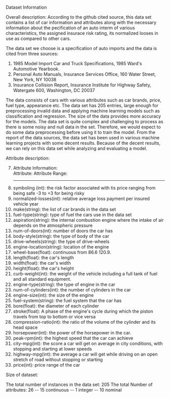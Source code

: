 Dataset Information

Overall description: According to the github cited source, this data set contains a list of car information and attributes along with the necessary information about the pecification of an auto interm of various characteristics, the assigned insurace risk rating, its normalized looses in use as compared to other cars. 

The data set we choose is a specification of auto imports and the data is cited from three sources:
1) 1985 Model Import Car and Truck Specifications, 1985 Ward's
Automotive Yearbook.
2) Personal Auto Manuals, Insurance Services Office, 160 Water
Street, New York, NY 10038
3) Insurance Collision Report, Insurance Institute for Highway
Safety, Watergate 600, Washington, DC 20037

The data consists of cars with various attributes such as car brands, price, fuel type, appearance etc. The data set has 205 entries, large enough for preprocessing invalid data and applying machine learning models such as classification and regression. The size of the data provides more accuracy for the models. The data set is quite complex and challenging to process as there is some noisy and null data in the set. Therefore, we would expect to do some data preprocessing before using it to train the model. From the report of the data sources, the data set has been used in various machine learning projects with some decent results. Because of the decent results, we can rely on this data set while analyzing and evaluating a model.

Attribute description:

7. Attribute Information:     
     Attribute:                	Attribute Range:
     ------------------        	-----------------------------------------------
  1. symboling (int):			the risk factor associated with tis price ranging from being safe -3 to +3 for being risky
  2. normalized-losses(int):   	relative average loss payment per insured vehicle year
  3. make(string):                  the list of car brands in the data set
  4. fuel-type(string):             type of fuel the cars use in the data set
  5. aspiration(string):            the internal combustion engine where the intake of air depends on the atmospheric pressure  
  6. num-of-doors(int):             number of doors the car has 
  7. body-style(string):            the type of body of the car
  8. drive-wheels(string):          the type of drive-wheels
  9. engine-location(string):       location of the engine
 10. wheel-base(float):             continuous from 86.6 120.9.
 11. length(float):                 the car's length
 12. width(float):                  the car's width
 13. height(float):                 the car's height
 14. curb-weight(int):         	the weight of the vehicle including a full tank of fuel and all standard equipment.
 15. engine-type(string):           the type of engine in the car
 16. num-of-cylinders(int):         the number of cylinders in the car
 17. engine-size(int):              the size of the engine
 18. fuel-system(string):           the fuel system that the car has
 19. bore(float):                   the diameter of each cylinder
 20. stroke(float):                 A phase of the engine's cycle during which the piston travels from top to bottom or vice versa
 21. compression-ratio(int):        the ratio of the volume of the cylinder and its head space
 22. horsepower(int):               the power of the horsepower in the car.
 23. peak-rpm(int):                 the highest speed that the car can achieve
 24. city-mpg(int):                 the score a car will get on average in city conditions, with stopping and starting at lower speeds
 25. highway-mpg(int):              the average a car will get while driving on an open stretch of road without stopping or starting
 26. price(int):                    price range of the car

Size of dataset:

The total number of instances in the data set: 205
The total Number of attributes: 26
   -- 15 continuous
   -- 1 integer
   -- 10 nominal